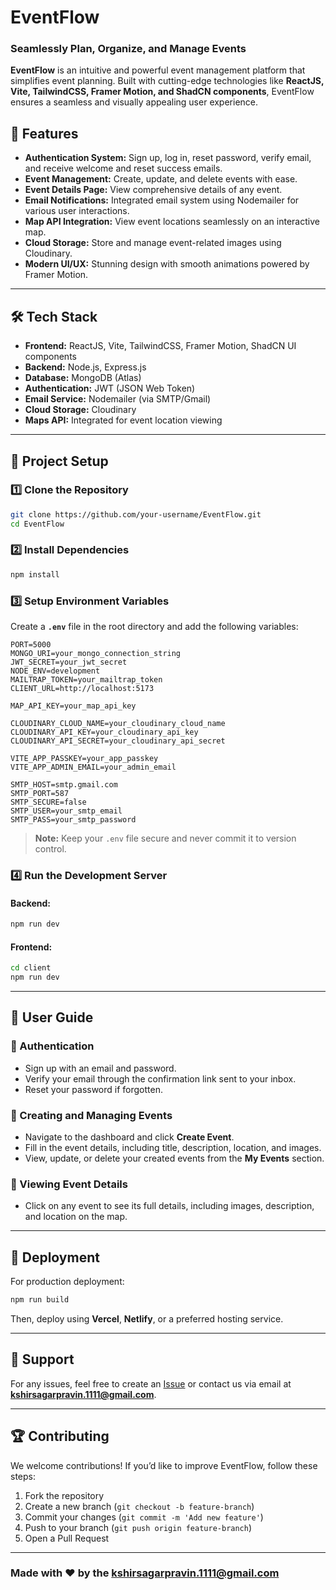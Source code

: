 # EventFlow

### Seamlessly Plan, Organize, and Manage Events

**EventFlow** is an intuitive and powerful event management platform that simplifies event planning. Built with cutting-edge technologies like **ReactJS, Vite, TailwindCSS, Framer Motion, and ShadCN components**, EventFlow ensures a seamless and visually appealing user experience.

## 🚀 Features

- **Authentication System:** Sign up, log in, reset password, verify email, and receive welcome and reset success emails.
- **Event Management:** Create, update, and delete events with ease.
- **Event Details Page:** View comprehensive details of any event.
- **Email Notifications:** Integrated email system using Nodemailer for various user interactions.
- **Map API Integration:** View event locations seamlessly on an interactive map.
- **Cloud Storage:** Store and manage event-related images using Cloudinary.
- **Modern UI/UX:** Stunning design with smooth animations powered by Framer Motion.

---

## 🛠️ Tech Stack

- **Frontend:** ReactJS, Vite, TailwindCSS, Framer Motion, ShadCN UI components
- **Backend:** Node.js, Express.js
- **Database:** MongoDB (Atlas)
- **Authentication:** JWT (JSON Web Token)
- **Email Service:** Nodemailer (via SMTP/Gmail)
- **Cloud Storage:** Cloudinary
- **Maps API:** Integrated for event location viewing

---

## 📂 Project Setup

### 1️⃣ Clone the Repository
```sh
git clone https://github.com/your-username/EventFlow.git
cd EventFlow
```

### 2️⃣ Install Dependencies
```sh
npm install
```

### 3️⃣ Setup Environment Variables
Create a **`.env`** file in the root directory and add the following variables:

```env
PORT=5000
MONGO_URI=your_mongo_connection_string
JWT_SECRET=your_jwt_secret
NODE_ENV=development
MAILTRAP_TOKEN=your_mailtrap_token
CLIENT_URL=http://localhost:5173

MAP_API_KEY=your_map_api_key

CLOUDINARY_CLOUD_NAME=your_cloudinary_cloud_name
CLOUDINARY_API_KEY=your_cloudinary_api_key
CLOUDINARY_API_SECRET=your_cloudinary_api_secret

VITE_APP_PASSKEY=your_app_passkey
VITE_APP_ADMIN_EMAIL=your_admin_email

SMTP_HOST=smtp.gmail.com
SMTP_PORT=587
SMTP_SECURE=false
SMTP_USER=your_smtp_email
SMTP_PASS=your_smtp_password
```

> **Note:** Keep your `.env` file secure and never commit it to version control.

### 4️⃣ Run the Development Server
#### **Backend:**
```sh
npm run dev
```

#### **Frontend:**
```sh
cd client
npm run dev
```

---

## 📖 User Guide

### 🔹 Authentication
- Sign up with an email and password.
- Verify your email through the confirmation link sent to your inbox.
- Reset your password if forgotten.

### 🔹 Creating and Managing Events
- Navigate to the dashboard and click **Create Event**.
- Fill in the event details, including title, description, location, and images.
- View, update, or delete your created events from the **My Events** section.

### 🔹 Viewing Event Details
- Click on any event to see its full details, including images, description, and location on the map.

---

## 🚀 Deployment

For production deployment:
```sh
npm run build
```
Then, deploy using **Vercel**, **Netlify**, or a preferred hosting service.

---

## 📧 Support
For any issues, feel free to create an [Issue](https://github.com/Pravin223047/EventFlow/issues) or contact us via email at **kshirsagarpravin.1111@gmail.com**.

---

## 🏆 Contributing
We welcome contributions! If you’d like to improve EventFlow, follow these steps:
1. Fork the repository
2. Create a new branch (`git checkout -b feature-branch`)
3. Commit your changes (`git commit -m 'Add new feature'`)
4. Push to your branch (`git push origin feature-branch`)
5. Open a Pull Request

---

### Made with ❤️ by the kshirsagarpravin.1111@gmail.com

